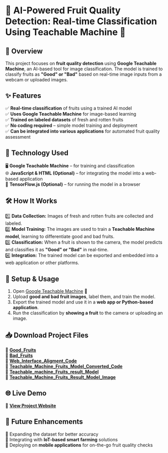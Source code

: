 # 🍎 AI-Powered Fruit Quality Detection: Real-time Classification Using Teachable Machine 🍏  

## 🌟 Overview  
This project focuses on **fruit quality detection** using **Google Teachable Machine**, an AI-based tool for image classification. The model is trained to classify fruits as **"Good" or "Bad"** based on real-time image inputs from a webcam or uploaded images.  

## ✨ Features  
✅ **Real-time classification** of fruits using a trained AI model  
✅ **Uses Google Teachable Machine** for image-based learning  
✅ **Trained on labeled datasets** of fresh and rotten fruits  
✅ **No coding required** – simple model training and deployment  
✅ **Can be integrated into various applications** for automated fruit quality assessment  

## 🔧 Technology Used  
🖥 **Google Teachable Machine** – for training and classification  
🌐 **JavaScript & HTML (Optional)** – for integrating the model into a web-based application  
🤖 **TensorFlow.js (Optional)** – for running the model in a browser  

## 🛠 How It Works  
1️⃣ **Data Collection:** Images of fresh and rotten fruits are collected and labeled.  
2️⃣ **Model Training:** The images are used to train a **Teachable Machine model**, learning to differentiate good and bad fruits.  
3️⃣ **Classification:** When a fruit is shown to the camera, the model predicts and classifies it as **"Good" or "Bad"** in real-time.  
4️⃣ **Integration:** The trained model can be exported and embedded into a web application or other platforms.  

## 🚀 Setup & Usage  
1. Open [Google Teachable Machine](https://teachablemachine.withgoogle.com/) 🔗  
2. Upload **good and bad fruit images**, label them, and train the model.  
3. Export the trained model and use it in a **web app or Python-based application**.  
4. Run the classification by **showing a fruit** to the camera or uploading an image.  

## 📥 Download Project Files  
🔹 **[Good_Fruits](https://github.com/rsvishnuprasanth/Google_Teachable_Machine/blob/main/Teachable%20Machine/Good%20fruits.zip)**   
🔹 **[Bad_Fruits](https://github.com/rsvishnuprasanth/Google_Teachable_Machine/blob/main/Teachable%20Machine/Bad%20fruits.zip)**   
🔹 **[Web_Interface_Aligment_Code](https://github.com/rsvishnuprasanth/Google_Teachable_Machine/blob/main/Teachable%20Machine/HTML_CSS_Alignment.txt)**   
🔹 **[Teachable_Machine_Fruits_Model_Converted_Code](https://github.com/rsvishnuprasanth/Google_Teachable_Machine/blob/main/Teachable%20Machine/HTML_JS_TF_Converted_code.txt)**   
🔹 **[Teachable_machine_Fruits_result_Model](https://github.com/rsvishnuprasanth/Google_Teachable_Machine/blob/main/Teachable%20Machine/Good_fruits_and_Bad_fruits.tm)**   
🔹 **[Teachable_Machine_Fruits_Result_Model_Image](https://github.com/rsvishnuprasanth/Google_Teachable_Machine/blob/main/Teachable%20Machine/TM_Image_Model_Result.png)**   

## 🌐 Live Demo  
🔗 **[View Project Website](https://sensational-liger-bbcfd4.netlify.app/)** 

## 🔮 Future Enhancements  
🚀 Expanding the dataset for better accuracy  
🌱 Integrating with **IoT-based smart farming** solutions  
📱 Deploying on **mobile applications** for on-the-go fruit quality checks
